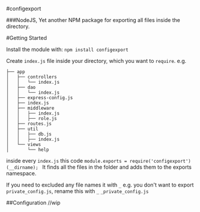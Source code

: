 #configexport

###NodeJS, Yet another NPM package for exporting all files inside the directory.

#Getting Started

Install the module with: `npm install configexport`

Create `index.js` file inside your directory, which you want to `require`. e.g.

```
├── app
│   ├── controllers
│   │   └── index.js
│   ├── dao
│   │   └── index.js
│   ├── express-config.js
│   ├── index.js
│   ├── middleware
│   │   ├── index.js
│   │   ├── role.js
│   ├── routes.js
│   ├── util
│   │   ├── db.js
│   │   ├── index.js
│   └── views
│       └── help
```

inside every `index.js` this code `module.exports = require('configexport')(__dirname);
` It finds all the files in the folder and adds them to the exports namespace.

If you need to excluded any file names it with `_` e.g. you don't want to export `private_config.js`, rename this with `_` `_private_config.js`


##Configuration
//wip

